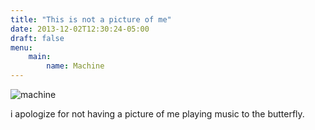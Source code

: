 ```yaml
---
title: "This is not a picture of me"
date: 2013-12-02T12:30:24-05:00
draft: false
menu:
    main:
        name: Machine
---
```


![machine](http://farm6.staticflickr.com/5509/10871805686_b5f17962a3.jpg)

i apologize for not having a picture of me playing music to the butterfly.